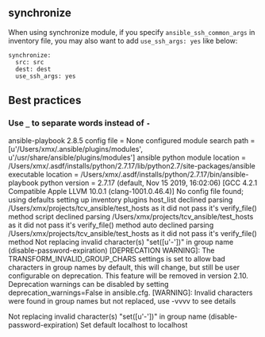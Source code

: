 ## synchronize

When using synchronize module, if you specify `ansible_ssh_common_args` in inventory file, you may also want to
add `use_ssh_args: yes` like below:

```
synchronize:
  src: src
  dest: dest
  use_ssh_args: yes
```

## Best practices

### Use `_` to separate words instead of `-`

ansible-playbook 2.8.5
  config file = None
  configured module search path = [u'/Users/xmx/.ansible/plugins/modules', u'/usr/share/ansible/plugins/modules']
  ansible python module location = /Users/xmx/.asdf/installs/python/2.7.17/lib/python2.7/site-packages/ansible
  executable location = /Users/xmx/.asdf/installs/python/2.7.17/bin/ansible-playbook
  python version = 2.7.17 (default, Nov 15 2019, 16:02:06) [GCC 4.2.1 Compatible Apple LLVM 10.0.1 (clang-1001.0.46.4)]
No config file found; using defaults
setting up inventory plugins
host_list declined parsing /Users/xmx/projects/tcv_ansible/test_hosts as it did not pass it's verify_file() method
script declined parsing /Users/xmx/projects/tcv_ansible/test_hosts as it did not pass it's verify_file() method
auto declined parsing /Users/xmx/projects/tcv_ansible/test_hosts as it did not pass it's verify_file() method
Not replacing invalid character(s) "set([u'-'])" in group name (disable-password-expiration)
[DEPRECATION WARNING]: The TRANSFORM_INVALID_GROUP_CHARS settings is set to allow bad characters in
group names by default, this will change, but still be user configurable on deprecation. This feature
will be removed in version 2.10. Deprecation warnings can be disabled by setting
deprecation_warnings=False in ansible.cfg.
 [WARNING]: Invalid characters were found in group names but not replaced, use -vvvv to see details

Not replacing invalid character(s) "set([u'-'])" in group name (disable-password-expiration)
Set default localhost to localhost
